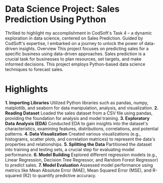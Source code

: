 # **Data Science Project: Sales Prediction Using Python**
Thrilled to highlight my accomplishment in CodSoft's Task 4 – a dynamic exploration in data science, centered on Sales Prediction. Guided by CodSoft's expertise, I embarked on a journey to unlock the power of data-driven insights.
Overview
This project focuses on predicting sales for a specific business using data-driven approaches. Sales prediction is a crucial task for businesses to plan resources, set targets, and make informed decisions. This project employs Python-based data science techniques to forecast sales.

# **Highlights**

**1. Importing Libraries**
Utilized Python libraries such as pandas, numpy, matplotlib, and seaborn for data manipulation, analysis, and visualization.
**2. Reading Dataset**
Loaded the sales dataset from a CSV file using pandas, providing the foundation for analysis and model training.
**3. Exploratory Data Analysis (EDA)**
Conducted EDA to gain insights into the dataset's characteristics, examining features, distributions, correlations, and potential patterns.
**4. Data Visualization**
Created various visualizations (e.g., histograms, scatter plots, and correlation matrices) to represent the data's properties and relationships.
**5. Splitting the Data**
Partitioned the dataset into training and testing sets, a crucial step for evaluating model performance.
**6. Model Building**
Explored different regression models (e.g., Linear Regression, Decision Tree Regressor, and Random Forest Regressor) to predict sales.
**7. Model Evaluation**
Assessed model performance using metrics like Mean Absolute Error (MAE), Mean Squared Error (MSE), and R-squared (R2) to quantify predictive accuracy.
